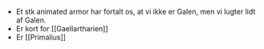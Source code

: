 - Et stk animated armor har fortalt os, at vi ikke er Galen, men vi lugter lidt af Galen.
- Er kort for [[Gaellartharien]]
- Er [[Primalius]]